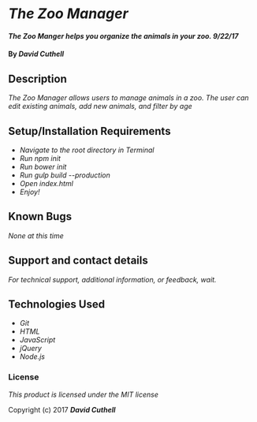 # _The Zoo Manager_

#### _The Zoo Manger helps you organize the animals in your zoo. 9/22/17_

#### By _**David Cuthell**_

## Description

_The Zoo Manager allows users to manage animals in a zoo. The user can edit existing animals, add new animals, and filter by age_

## Setup/Installation Requirements

* _Navigate to the root directory in Terminal_
* _Run npm init_
* _Run bower init_
* _Run gulp build --production_
* _Open index.html_
* _Enjoy!_

## Known Bugs

_None at this time_

## Support and contact details

_For technical support, additional information, or feedback, wait._

## Technologies Used

* _Git_
* _HTML_
* _JavaScript_
* _jQuery_
* _Node.js_

### License

*This product is licensed under the MIT license*

Copyright (c) 2017 **_David Cuthell_**
